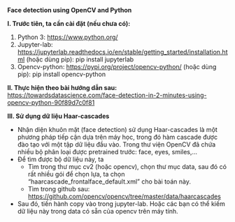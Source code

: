 **Face detection using OpenCV and Python**

**I. Trước tiên, ta cần cài đặt (nếu chưa có):**
  1. Python 3: https://www.python.org/
  2. Jupyter-lab: https://jupyterlab.readthedocs.io/en/stable/getting_started/installation.html
  (hoặc dùng pip): pip install jupyterlab
  3. Opencv-python: https://pypi.org/project/opencv-python/
  (hoặc dùng pip): pip install opencv-python
  
**II. Thực hiện theo bài hướng dẫn sau:**
https://towardsdatascience.com/face-detection-in-2-minutes-using-opencv-python-90f89d7c0f81

**III. Sử dụng dữ liệu Haar-cascades**
- Nhận diện khuôn mặt (face detection) sử dụng Haar-cascades là một phương pháp tiếp cận dựa trên máy học, trong đó hàm cascade được đào tạo với một tập dữ liệu đầu vào. Trong thư viện OpenCV đã chứa nhiều bộ phân loại được pretrained trước: face, eyes, smiles,…
- Để tìm được bộ dữ liệu này, ta
  - Tìm trong thư mục cv2 (hoặc opencv), chọn thư mục data, sau đó có rất nhiều gói để chọn lựa, ta chọn “haarcascade_frontalface_default.xml” cho bài toán này.
  - Tìm trong github sau: https://github.com/opencv/opencv/tree/master/data/haarcascades
- Sau đó, tiến hành copy vào trong jupyter-lab. Hoặc các bạn có thể kiếm dữ liệu này trong data có sẵn của opencv trên máy tính.
